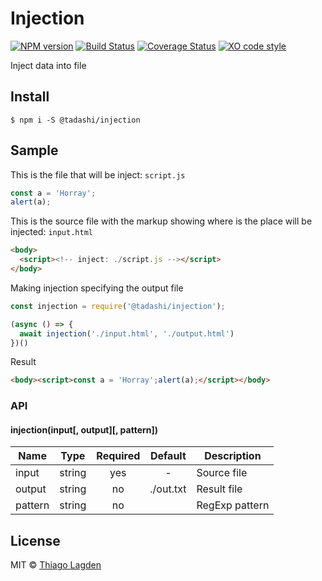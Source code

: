 # Injection

[![NPM version][npm-img]][npm]
[![Build Status][ci-img]][ci]
[![Coverage Status][coveralls-img]][coveralls]
[![XO code style][xo-img]][xo]


[npm-img]:         https://img.shields.io/npm/v/@tadashi/injection.svg
[npm]:             https://www.npmjs.com/package/@tadashi/injection
[ci-img]:          https://travis-ci.org/lagden/injection.svg
[ci]:              https://travis-ci.org/lagden/injection
[coveralls-img]:   https://coveralls.io/repos/github/lagden/injection/badge.svg?branch=master
[coveralls]:       https://coveralls.io/github/lagden/injection?branch=master
[xo-img]:          https://img.shields.io/badge/code_style-XO-5ed9c7.svg
[xo]:              https://github.com/sindresorhus/xo


Inject data into file


## Install

```
$ npm i -S @tadashi/injection
```


## Sample

This is the file that will be inject: `script.js`  
```js
const a = 'Horray';
alert(a);
```

This is the source file with the markup showing where is the place will be injected: `input.html`  
```html
<body>
  <script><!-- inject: ./script.js --></script>
</body>
```

Making injection specifying the output file
```js
const injection = require('@tadashi/injection');

(async () => {
  await injection('./input.html', './output.html')
})()
```

Result
```html
<body><script>const a = 'Horray';alert(a);</script></body>
```


### API

#### injection(input[, output][, pattern])

Name        | Type                 | Required    | Default                           | Description
----------- | -------------------- | :---------: | :-------------------------------: | ------------
input       | string               | yes         | -                                 | Source file
output      | string               | no          | ./out.txt                         | Result file
pattern     | string               | no          | <!--\\sinject:\\s([\\w./]+)\\s--> | RegExp pattern


## License

MIT © [Thiago Lagden](http://lagden.in)
